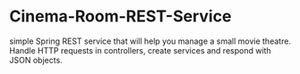 # Cinema-Room-REST-Service
simple Spring REST service that will help you manage a small movie theatre. Handle HTTP requests in controllers, create services and respond with JSON objects.
